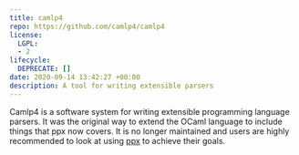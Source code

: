 ```yaml
---
title: camlp4
repo: https://github.com/camlp4/camlp4
license: 
  LGPL:
  - 2
lifecycle: 
  DEPRECATE: []
date: 2020-09-14 13:42:27 +00:00
description: A tool for writing extensible parsers
---
```


Camlp4 is a software system for writing extensible programming language parsers. It was the original way to extend the OCaml language to include things that ppx now covers. It is no longer maintained and users are highly recommended to look at using [ppx](/workflows/meta-programming-with-ppx/) to achieve their goals. 

